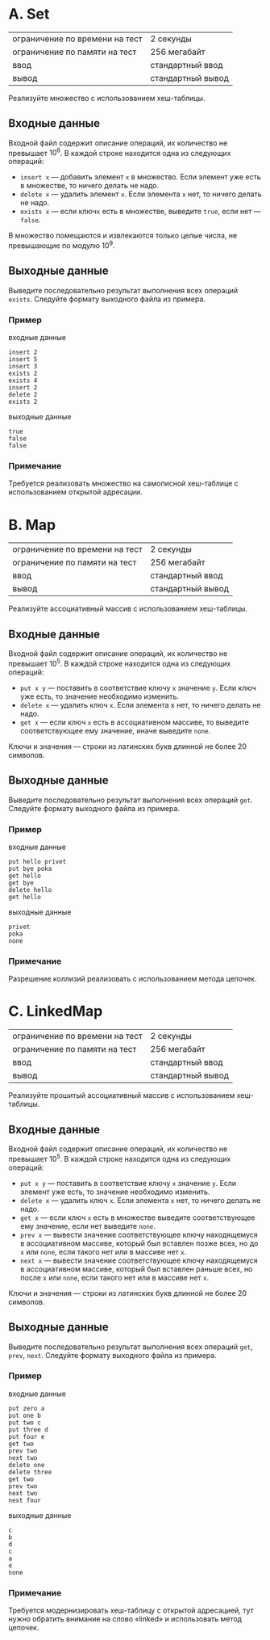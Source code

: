 # A. Set

|                                |                   |
| ------------------------------ | ----------------- |
| ограничение по времени на тест | 2 секунды         |
| ограничение по памяти на тест  | 256 мегабайт      |
| ввод                           | стандартный ввод  |
| вывод                          | стандартный вывод |

Реализуйте множество с использованием хеш-таблицы.

## Входные данные
Входной файл содержит описание операций, их количество не превышает $10^6$. В каждой строке находится одна из следующих операций:

- `insert x` — добавить элемент `x` в множество. Если элемент уже есть в множестве, то ничего делать не надо.
- `delete x` — удалить элемент `x`. Если элемента `x` нет, то ничего делать не надо.
- `exists x` — если ключ`x` есть в множестве, выведите `true`, если нет — `false`.

В множество помещаются и извлекаются только целые числа, не превышающие по модулю $10^9$.

## Выходные данные
Выведите последовательно результат выполнения всех операций `exists`. Следуйте формату выходного файла из примера.

### Пример
входные данные
```
insert 2
insert 5
insert 3
exists 2
exists 4
insert 2
delete 2
exists 2
```
выходные данные
```
true
false
false
```

### Примечание
Требуется реализовать множество на самописной хеш-таблице с использованием открытой адресации.




# B. Map 

|                                |                   |
| ------------------------------ | ----------------- |
| ограничение по времени на тест | 2 секунды         |
| ограничение по памяти на тест  | 256 мегабайт      |
| ввод                           | стандартный ввод  |
| вывод                          | стандартный вывод |

Реализуйте ассоциативный массив с использованием хеш-таблицы.

## Входные данные
Входной файл содержит описание операций, их количество не превышает $10^5$. В каждой строке находится одна из следующих операций:

- `put x y` — поставить в соответствие ключу `x` значение `y`. Если ключ уже есть, то значение необходимо изменить.
- `delete x` — удалить ключ `x`. Если элемента x нет, то ничего делать не надо.
- `get x` — если ключ `x` есть в ассоциативном массиве, то выведите соответствующее ему значение, иначе выведите `none`.

Ключи и значения — строки из латинских букв длинной не более 20 символов.

## Выходные данные
Выведите последовательно результат выполнения всех операций `get`. Следуйте формату выходного файла из примера.

### Пример
входные данные
```
put hello privet
put bye poka
get hello
get bye
delete hello
get hello
```
выходные данные
```
privet
poka
none
```

### Примечание
Разрешение коллизий реализовать с использованием метода цепочек.




# C. LinkedMap

|                                |                   |
| ------------------------------ | ----------------- |
| ограничение по времени на тест | 2 секунды         |
| ограничение по памяти на тест  | 256 мегабайт      |
| ввод                           | стандартный ввод  |
| вывод                          | стандартный вывод |

Реализуйте прошитый ассоциативный массив с использованием хеш-таблицы.

## Входные данные
Входной файл содержит описание операций, их количество не превышает $10^5$. В каждой строке находится одна из следующих операций:

- `put x y` — поставить в соответствие ключу `x` значение `y`. Если элемент уже есть, то значение необходимо изменить.
- `delete x` — удалить ключ `x`. Если элемента `x` нет, то ничего делать не надо.
- `get x` — если ключ `x` есть в множестве выведите соответствующее ему значение, если нет выведите `none`.
- `prev x` — вывести значение соответствующее ключу находящемуся в ассоциативном массиве, который был вставлен позже всех, но до `x` или `none`, если такого нет или в массиве нет `x`.
- `next x` — вывести значение соответствующее ключу находящемуся в ассоциативном массиве, который был вставлен раньше всех, но после `x` или `none`, если такого нет или в массиве нет `x`.

Ключи и значения — строки из латинских букв длинной не более 20 символов.

## Выходные данные
Выведите последовательно результат выполнения всех операций `get`, `prev`, `next`. Следуйте формату выходного файла из примера.

### Пример
входные данные
```
put zero a
put one b
put two c
put three d
put four e
get two
prev two
next two
delete one
delete three
get two
prev two
next two
next four
```
выходные данные
```
c
b
d
c
a
e
none
```

### Примечание
Требуется модернизировать хеш-таблицу с открытой адресацией, тут нужно обратить внимание на слово «linked» и использовать метод цепочек.
